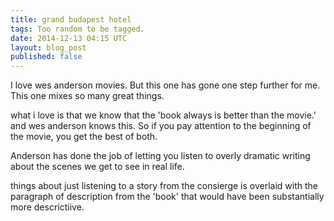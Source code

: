 ```yaml
---
title: grand budapest hotel
tags: Too random to be tagged.
date: 2014-12-13 04:15 UTC
layout: blog_post
published: false
---
```


I love wes anderson movies. But this one has gone one step further for me. This one mixes so many great things.

what i love is that we know that the 'book always is better than the movie.' and wes anderson knows this. So if you pay attention to the beginning of the movie, you get the best of both. 

Anderson has done the job of letting you listen to overly dramatic writing about the scenes we get to see in real life. 

things about just listening to a story from the consierge is overlaid with the paragraph of description from the 'book' that would have been substantially more descrictiive.

